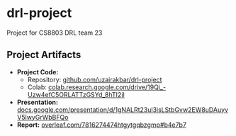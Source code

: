 # drl-project
Project for CS8803 DRL team 23

## Project Artifacts

* **Project Code:**
  - Repository: [github.com/uzairakbar/drl-project](github.com/uzairakbar/drl-project)
  - Colab: [colab.research.google.com/drive/19Qi_-Uzw4efC5ORLATTzGSYd_8hTI2jI](colab.research.google.com/drive/19Qi_-Uzw4efC5ORLATTzGSYd_8hTI2jI)
* **Presentation:** [docs.google.com/presentation/d/1gNALRt23ul3isLStbGvw2EW8uDAuyvV5lwyGrWbBFQo](docs.google.com/presentation/d/1gNALRt23ul3isLStbGvw2EW8uDAuyvV5lwyGrWbBFQo)
* **Report:** [overleaf.com/7816274474htgytgqbzgmp#b4e7b7](overleaf.com/7816274474htgytgqbzgmp#b4e7b7)
